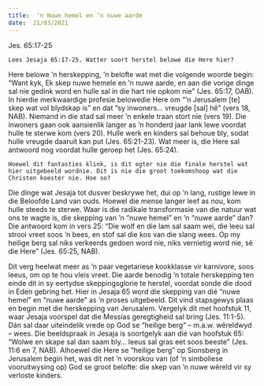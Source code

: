 ```yaml
---
title:  ’n Nuwe hemel en ’n nuwe aarde
date:  21/03/2021
---
```


Jes. 65:17-25

`Lees Jesaja 65:17-25. Watter soort herstel belowe die Here hier?`

Here belowe ’n herskepping, ’n belofte wat met die volgende woorde begin: “Want kyk, Ek skep nuwe hemele en ’n nuwe aarde, en aan die vorige dinge sal nie gedink word en hulle sal in die hart nie opkom nie” (Jes. 65:17, OAB). In hierdie merkwaardige profesie belowedie Here om “’n Jerusalem [te] skep wat vol blydskap is” en dat “sy inwoners… vreugde [sal] hê” (vers 18, NAB). Niemand in die stad sal meer ’n enkele traan stort nie (vers 19). Die inwoners gaan ook aansienlik langer as ’n honderd jaar lank lewe voordat hulle te sterwe kom (vers 20). Hulle werk en kinders sal behoue bly, sodat hulle vreugde daaruit kan put (Jes. 65:21-23). Wat meer is, die Here sal antwoord nog voordat hulle geroep het (Jes. 65:24).

`Hoewel dit fantasties klink, is dit egter nie die finale herstel wat hier uitgebeeld wordnie. Dit is nie die groot toekomshoop wat die Christen koester nie. Hoe so?`

Die dinge wat Jesaja tot dusver beskrywe het, dui op ’n lang, rustige lewe in die Beloofde Land van ouds. Hoewel die mense langer leef as nou, kom hulle steeds te sterwe. Waar is die radikale transformasie van die natuur wat ons te wagte is, die skepping van ’n “nuwe hemel” en ’n “nuwe aarde” dan? Die antwoord kom in vers 25: “Die wolf en die lam sal saam wei, die leeu sal strooi vreet soos ’n bees, en stof sal die kos van die slang wees. Op my heilige berg sal niks verkeerds gedoen word nie, niks vernietig word nie, sê die Here” (Jes. 65:25, NAB).

Dit verg heelwat meer as ’n paar vegetariese kookklasse vir karnivore, soos leeus, om op te hou vleis vreet. Die aarde benodig ’n totale herskepping ten einde dit in sy eertydse skeppingsglorie te herstel, voordat sonde die dood in Eden gebring het.  Hier in Jesaja 65 word die skepping van dié “nuwe hemel” en “nuwe aarde” as ’n proses uitgebeeld. Dit vind stapsgewys plaas en begin met die herskepping van Jerusalem. Vergelyk dit met hoofstuk 11, waar Jesaja voorspel dat die Messias geregtigheid sal bring (Jes. 11:1-5). Dán sal daar uiteindelik vrede op God se “heilige berg” – m.a.w. wêreldwyd – wees. Die beeldspraak in Jesaja is soortgelyk aan dié van hoofstuk 65: “Wolwe en skape sal dan saam bly… leeus sal gras eet soos beeste” (Jes. 11:6 en 7, NAB). Alhoewel die Here se “heilige berg” op Sionsberg in Jerusalem begin het, was dit net ’n voorskou van (of ’n simboliese vooruitwysing op) God se groot belofte: die skep van ’n nuwe wêreld vir sy verloste kinders.